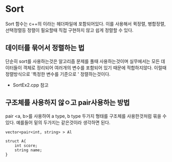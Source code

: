 #  Sort
Sort 함수는 c++의 <algorithm>이라는 헤더파일에 포함되어있다. 
이를 사용해서 퀵정렬, 병합정렬, 선택정렬등 정렬이 필요할때 직접 구현하지 않고 쉽게 정렬할 수 있다.

## 데이터를 묶어서 정렬하는 법
단순히 sort를 사용하는것은 알고리즘 문제를 풀때 사용하는것이며 실무에서는 모든 데이터들이 객체로 정리되어 여러개의 변수를 포함되어 있기 때문에 적합하지않다. 
이럴때 정렬방식으로  '특정한 변수를 기준으로 ' 정렬하는것이다. 
 - SortEx2.cpp 참고

## 구조체를 사용하지 않ㅇ고 pair사용하는 방법
pair <a, b>를 사용하여 a type, b type 두가지 형태를 구조체를 사용한것처럼 묶을 수 있다. 
예를들어 밑의 두가지는 같은것이라 생각하면 된다. 
```
vector<pair<int, string> > Al

struct A{
    int score;
    string name;
}

```